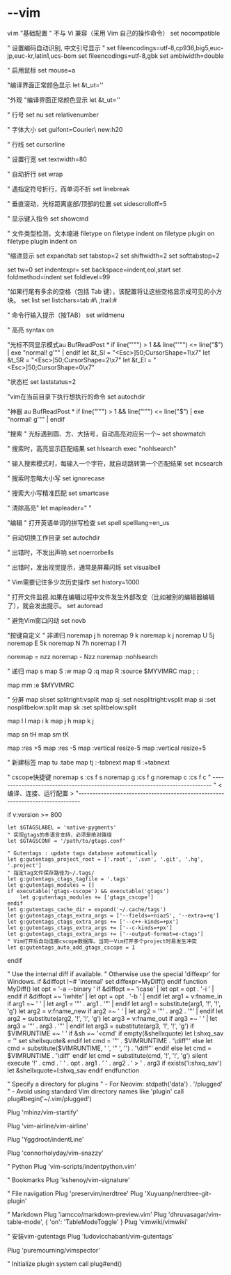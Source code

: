 # --vim
vi m
"基础配置
" 不与 Vi 兼容（采用 Vim 自己的操作命令）
set nocompatible

" 设置编码自动识别, 中文引号显示
" set fileencodings=utf-8,cp936,big5,euc-jp,euc-kr,latin1,ucs-bom
set fileencodings=utf-8,gbk
set ambiwidth=double

" 启用鼠标
set mouse=a

"编译界面正常颜色显示
let &t_ut=''


"外观
"编译界面正常颜色显示
let &t_ut=''

" 行号
set nu
set relativenumber

" 字体大小
set guifont=Courier\ new:h20

" 行线
set cursorline

" 设置行宽
set textwidth=80

" 自动折行
set wrap

" 遇指定符号折行，而单词不折
set linebreak

" 垂直滚动，光标距离底部/顶部的位置
set sidescrolloff=5

" 显示键入指令
set showcmd

" 文件类型检测，文本缩进
filetype on
filetype indent on
filetype plugin on
filetype plugin indent on

"缩进显示
set expandtab
set tabstop=2
set shiftwidth=2
set softtabstop=2

set tw=0
set indentexpr=
set backspace=indent,eol,start
set foldmethod=indent
set foldlevel=99 

"如果行尾有多余的空格（包括 Tab 键），该配置将让这些空格显示成可见的小方块。
set list
set listchars=tab:#\ ,trail:#

" 命令行输入提示（按TAB）
set wildmenu

" 高亮
syntax on

"光标不同显示模式au BufReadPost * if line("'\"") > 1 && line("'\"") <= line("$") | exe "normal! g'\"" | endif
let &t_SI = "\<Esc>]50;CursorShape=1\x7"
let &t_SR = "\<Esc>]50;CursorShape=2\x7"
let &t_EI = "\<Esc>]50;CursorShape=0\x7"

"状态栏
set laststatus=2

"vim在当前目录下执行想执行的命令
set autochdir

"神器
au BufReadPost * if line("'\"") > 1 && line("'\"") <= line("$") | exe "normal! g'\"" | endif


"搜索
" 光标遇到圆、方、大括号，自动高亮对应另一个~
set showmatch 

" 搜索时，高亮显示匹配结果
set hlsearch
exec "nohlsearch"

" 输入搜索模式时，每输入一个字符，就自动跳转第一个匹配结果
set incsearch

" 搜索时忽略大小写
set ignorecase

" 搜索大小写精准匹配
set smartcase

" 清除高亮"
let mapleader=" "


"编辑
" 打开英语单词的拼写检查
set spell spelllang=en_us

" 自动切换工作目录
set autochdir

" 出错时，不发出声响
set noerrorbells

" 出错时，发出视觉提示，通常是屏幕闪烁
set visualbell

" Vim需要记住多少次历史操作
set history=1000

" 打开文件监视.如果在编辑过程中文件发生外部改变（比如被别的编辑器编辑了），就会发出提示。
set autoread

" 避免Vim窗口闪动
set novb


"按键自定义
" 非递归
noremap j h
noremap 9 k
noremap k j
noremap U 5j
noremap E 5k
noremap N 7h
noremap I 7l

noremap = nzz
noremap - Nzz
noremap <LEADER><CR> :nohlsearch<CR>

" 递归
map s <nop>
map S :w<CR>
map Q :q<CR>
map R :source $MYVIMRC<CR>
map ; :

map mm :e $MYVIMRC<CR>

"  分屏
map sl:set splitright<CR>:vsplit<CR>
map sj :set nosplitright<CR>:vsplit<CR>
map si :set nosplitbelow<CR>:split<CR>
map sk :set splitbelow<CR>:split<CR>

map <LEADER>l <C-w>l
map <LEADER>i <C-w>k
map <LEADER>j <C-w>h
map <LEADER>k <C-w>j

map sn <C-w>t<C-w>H
map sm <C-w>t<C-w>K

map <down> :res +5<CR>
map <up> :res -5<CR>
map <left> :vertical resize-5<CR>
map <right> :vertical resize+5<CR>

" 新建标签
map tu :tabe<CR>
map tj :-tabnext<CR>
map tl :+tabnext<CR>

" cscope快捷键
noremap <silent> <leader>s :cs f s <C-R><C-W><cr>
noremap <silent> <leader>g :cs f g <C-R><C-W><cr>
noremap <silent> <leader>c :cs f c <C-R><C-W><cr>
" -----------------------------------------------------------------------------
"  < 编译、连接、运行配置 >
"------------------------------------------------------------------------------



if v:version >= 800

    let $GTAGSLABEL = 'native-pygments'
    " 实现gtags的多语言支持，必须是绝对路径
    let $GTAGSCONF = '/path/to/gtags.conf'

    " Gutentags : update tags database automatically
    let g:gutentags_project_root = ['.root', '.svn', '.git', '.hg', '.project']
    " 指定tag文件保存路径为~/.tags/
    let g:gutentags_ctags_tagfile = '.tags'
    let g:gutentags_modules = []
    if executable('gtags-cscope') && executable('gtags')
		let g:gutentags_modules += ['gtags_cscope']
    endif
    let g:gutentags_cache_dir = expand('~/.cache/tags')
    let g:gutentags_ctags_extra_args = ['--fields=+niazS', '--extra=+q']
    let g:gutentags_ctags_extra_args += ['--c++-kinds=+px']
    let g:gutentags_ctags_extra_args += ['--c-kinds=+px']
    let g:gutentags_ctags_extra_args += ['--output-format=e-ctags']
    " Vim打开后自动连接cscope数据库。当同一Vim打开多个project时易发生冲突
    let g:gutentags_auto_add_gtags_cscope = 1
endif


" Use the internal diff if available.
" Otherwise use the special 'diffexpr' for Windows.
if &diffopt !~# 'internal'
  set diffexpr=MyDiff()
endif
function MyDiff()
  let opt = '-a --binary '
  if &diffopt =~ 'icase' | let opt = opt . '-i ' | endif
  if &diffopt =~ 'iwhite' | let opt = opt . '-b ' | endif
  let arg1 = v:fname_in
  if arg1 =~ ' ' | let arg1 = '"' . arg1 . '"' | endif
  let arg1 = substitute(arg1, '!', '\!', 'g')
  let arg2 = v:fname_new
  if arg2 =~ ' ' | let arg2 = '"' . arg2 . '"' | endif
  let arg2 = substitute(arg2, '!', '\!', 'g')
  let arg3 = v:fname_out
  if arg3 =~ ' ' | let arg3 = '"' . arg3 . '"' | endif
  let arg3 = substitute(arg3, '!', '\!', 'g')
  if $VIMRUNTIME =~ ' '
    if &sh =~ '\<cmd'
      if empty(&shellxquote)
        let l:shxq_sav = ''
        set shellxquote&
      endif
      let cmd = '"' . $VIMRUNTIME . '\diff"'
    else
      let cmd = substitute($VIMRUNTIME, ' ', '" ', '') . '\diff"'
    endif
  else
    let cmd = $VIMRUNTIME . '\diff'
  endif
  let cmd = substitute(cmd, '!', '\!', 'g')
  silent execute '!' . cmd . ' ' . opt . arg1 . ' ' . arg2 . ' > ' . arg3
  if exists('l:shxq_sav')
    let &shellxquote=l:shxq_sav
  endif
endfunction


" Specify a directory for plugins
" - For Neovim: stdpath('data') . '/plugged'
" - Avoid using standard Vim directory names like 'plugin'
call plug#begin('~/.vim/plugged')

Plug 'mhinz/vim-startify'

Plug 'vim-airline/vim-airline'

Plug 'Yggdroot/indentLine'

Plug 'connorholyday/vim-snazzy'

" Python
Plug 'vim-scripts/indentpython.vim'

" Bookmarks
Plug 'kshenoy/vim-signature'


" File navigation
Plug 'preservim/nerdtree'
Plug 'Xuyuanp/nerdtree-git-plugin'

" Markdown
Plug 'iamcco/markdown-preview.vim'
Plug 'dhruvasagar/vim-table-mode', { 'on': 'TableModeToggle' }
Plug 'vimwiki/vimwiki'

 " 安装vim-gutentags
    Plug 'ludovicchabant/vim-gutentags'

Plug 'puremourning/vimspector'

" Initialize plugin system
call plug#end()
